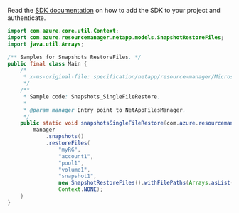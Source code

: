 Read the [SDK documentation](https://github.com/Azure/azure-sdk-for-java/blob/azure-resourcemanager-netapp_1.0.0-beta.8/sdk/netapp/azure-resourcemanager-netapp/README.md) on how to add the SDK to your project and authenticate.

```java
import com.azure.core.util.Context;
import com.azure.resourcemanager.netapp.models.SnapshotRestoreFiles;
import java.util.Arrays;

/** Samples for Snapshots RestoreFiles. */
public final class Main {
    /*
     * x-ms-original-file: specification/netapp/resource-manager/Microsoft.NetApp/stable/2021-10-01/examples/Snapshots_SingleFileRestore.json
     */
    /**
     * Sample code: Snapshots_SingleFileRestore.
     *
     * @param manager Entry point to NetAppFilesManager.
     */
    public static void snapshotsSingleFileRestore(com.azure.resourcemanager.netapp.NetAppFilesManager manager) {
        manager
            .snapshots()
            .restoreFiles(
                "myRG",
                "account1",
                "pool1",
                "volume1",
                "snapshot1",
                new SnapshotRestoreFiles().withFilePaths(Arrays.asList("/dir1/customer1.db", "/dir1/customer2.db")),
                Context.NONE);
    }
}
```
